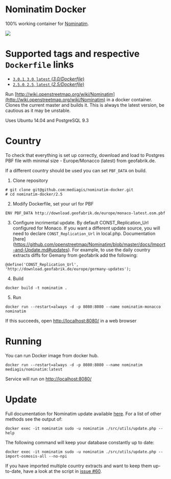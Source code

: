 # Nominatim Docker

100% working container for [Nominatim](https://github.com/openstreetmap/Nominatim).

[![](https://images.microbadger.com/badges/image/mediagis/nominatim.svg)](https://microbadger.com/images/mediagis/nominatim "Get your own image badge on microbadger.com")

# Supported tags and respective `Dockerfile` links #

- [`3.0.1`, `3.0`, `latest`  (*3.0/Dockerfile*)](https://github.com/mediagis/nominatim-docker/tree/master/3.0)
- [`2.5.0`, `2.5`, `latest`  (*2.5/Dockerfile*)](https://github.com/mediagis/nominatim-docker/tree/master/2.5)

Run [http://wiki.openstreetmap.org/wiki/Nominatim](http://wiki.openstreetmap.org/wiki/Nominatim) in a docker container. Clones the current master and builds it. This is always the latest version, be cautious as it may be unstable.

Uses Ubuntu 14.04 and PostgreSQL 9.3

# Country
To check that everything is set up correctly, download and load to Postgres PBF file with minimal size - Europe/Monacco (latest) from geofabrik.de.

If a different country should be used you can set `PBF_DATA` on build.

1. Clone repository

  ```
  # git clone git@github.com:mediagis/nominatim-docker.git
  # cd nominatim-docker/2.5
  ```

2. Modify Dockerfile, set your url for PBF

  ```
  ENV PBF_DATA http://download.geofabrik.de/europe/monaco-latest.osm.pbf
  ```
3. Configure incrimental update. By default CONST_Replication_Url configured for Monaco.
If you want a different update source, you will need to declare `CONST_Replication_Url` in local.php. Documentation [here] (https://github.com/openstreetmap/Nominatim/blob/master/docs/Import-and-Update.md#updates). For example, to use the daily country extracts diffs for Gemany from geofabrik add the following:
  ```
  @define('CONST_Replication_Url', 'http://download.geofabrik.de/europe/germany-updates');
  ```

4. Build 

  ```
  docker build -t nominatim .
  ```
5. Run

  ```
  docker run --restart=always -d -p 8080:8080 --name nominatim-monacco nominatim
  ```
  If this succeeds, open [http://localhost:8080/](http:/localhost:8080) in a web browser

# Running

You can run Docker image from docker hub.

```
docker run --restart=always -d -p 8080:8080 --name nominatim mediagis/nominatim:latest
```
Service will run on [http://localhost:8080/](http:/localhost:8080)

# Update

Full documentation for Nominatim update available [here](https://github.com/openstreetmap/Nominatim/blob/master/docs/Import-and-Update.md#updates). For a list of other methods see the output of:
  ```
  docker exec -it nominatim sudo -u nominatim ./src/utils/update.php --help
  ```

The following command will keep your database constantly up to date:
  ```
  docker exec -it nominatim sudo -u nominatim ./src/utils/update.php --import-osmosis-all --no-npi
  ```
If you have imported multiple country extracts and want to keep them
up-to-date, have a look at the script in
[issue #60](https://github.com/openstreetmap/Nominatim/issues/60).
